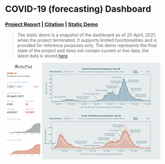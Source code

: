 # COVID-19 (forecasting) Dashboard

### [Project Report](https://report.shangjielyu.com/) | [Citation](https://github.com/josephlyu/Report) | [Static Demo](https://covid-19.shangjielyu.com/)

> The static demo is a snapshot of the dashboard as of 20 April, 2021, when the project terminated. It supports limited functionalities and is provided for reference purposes only. The demo represents the final state of the project and does not contain current or live data; the latest data is stored [here](data/reference). 

![preview](data/preview/preview.gif)
